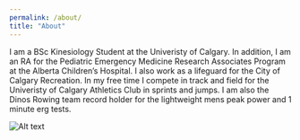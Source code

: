```yaml
---
permalink: /about/
title: "About"
---
```


I am a BSc Kinesiology Student at the Univeristy of Calgary. In addition, I am an RA for the Pediatric Emergency Medicine Research Associates Program at the Alberta Children’s Hospital. I also work as a lifeguard for the City of Calgary Recreation.
In my free time I compete in track and field for the Univeristy of Calgary Athletics Club in sprints and jumps.
I am also the Dinos Rowing team record holder for the lightweight mens peak power and 1 minute erg tests.

![Alt text](/RyansSite/assets/images/Capture3.PNG "a title")
